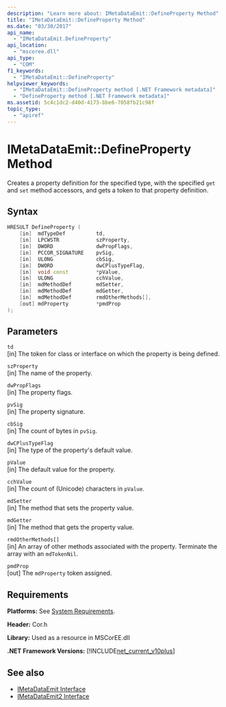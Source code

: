 ```yaml
---
description: "Learn more about: IMetaDataEmit::DefineProperty Method"
title: "IMetaDataEmit::DefineProperty Method"
ms.date: "03/30/2017"
api_name: 
  - "IMetaDataEmit.DefineProperty"
api_location: 
  - "mscoree.dll"
api_type: 
  - "COM"
f1_keywords: 
  - "IMetaDataEmit::DefineProperty"
helpviewer_keywords: 
  - "IMetaDataEmit::DefineProperty method [.NET Framework metadata]"
  - "DefineProperty method [.NET Framework metadata]"
ms.assetid: 5c4c1dc2-d40d-4173-bbe6-7058fb21c98f
topic_type: 
  - "apiref"
---
```

# IMetaDataEmit::DefineProperty Method

Creates a property definition for the specified type, with the specified `get` and `set` method accessors, and gets a token to that property definition.  
  
## Syntax  
  
```cpp  
HRESULT DefineProperty (
    [in]  mdTypeDef          td,
    [in]  LPCWSTR            szProperty,
    [in]  DWORD              dwPropFlags,
    [in]  PCCOR_SIGNATURE    pvSig,
    [in]  ULONG              cbSig,
    [in]  DWORD              dwCPlusTypeFlag,
    [in]  void const         *pValue,
    [in]  ULONG              cchValue,
    [in]  mdMethodDef        mdSetter,
    [in]  mdMethodDef        mdGetter,
    [in]  mdMethodDef        rmdOtherMethods[],
    [out] mdProperty         *pmdProp
);  
```  
  
## Parameters  

 `td`  
 [in] The token for class or interface on which the property is being defined.  
  
 `szProperty`  
 [in] The name of the property.  
  
 `dwPropFlags`  
 [in] The property flags.  
  
 `pvSig`  
 [in] The property signature.  
  
 `cbSig`  
 [in] The count of bytes in `pvSig`.  
  
 `dwCPlusTypeFlag`  
 [in] The type of the property's default value.  
  
 `pValue`  
 [in] The default value for the property.  
  
 `cchValue`  
 [in] The count of (Unicode) characters in `pValue`.  
  
 `mdSetter`  
 [in] The method that sets the property value.  
  
 `mdGetter`  
 [in] The method that gets the property value.  
  
 `rmdOtherMethods[]`  
 [in] An array of other methods associated with the property. Terminate the array with an `mdTokenNil`.  
  
 `pmdProp`  
 [out] The `mdProperty` token assigned.  
  
## Requirements  

 **Platforms:** See [System Requirements](../../../docs/framework/get-started/system-requirements.md).  
  
 **Header:** Cor.h  
  
 **Library:** Used as a resource in MSCorEE.dll  
  
 **.NET Framework Versions:** [!INCLUDE[net_current_v10plus](../../../../includes/net-current-v10plus-md.md)]  
  
## See also

- [IMetaDataEmit Interface](imetadataemit-interface.md)
- [IMetaDataEmit2 Interface](imetadataemit2-interface.md)
